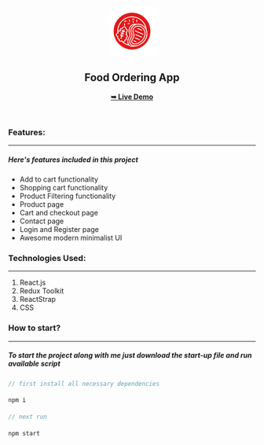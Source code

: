<div align="center">
<img width="100px" src="./public/android-chrome-192x192.png" />

  <h2>Food Ordering App</h2>
  
  <a href="https://food-ordering-app-ke.netlify.app"><strong>➥ Live Demo</strong></a>

</div>
<br />

### Features:

---

##### Here's features included in this project

- Add to cart functionality
- Shopping cart functionality
- Product Filtering functionality
- Product page
- Cart and checkout page
- Contact page
- Login and Register page
- Awesome modern minimalist UI

### Technologies Used:

---

1. React.js
2. Redux Toolkit
3. ReactStrap
4. CSS

### How to start?

---

##### To start the project along with me just download the start-up file and run available script

```javascript
// first install all necessary dependencies

npm i

// next run

npm start

```
